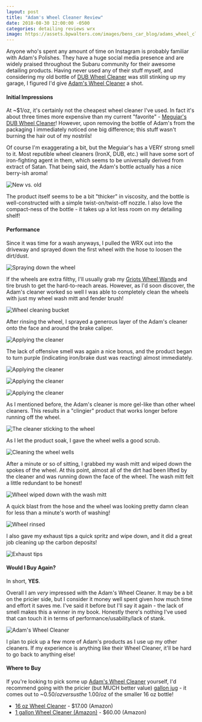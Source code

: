 ```yaml
---
layout: post
title: "Adam's Wheel Cleaner Review"
date: 2018-08-30 12:00:00 -0500
categories: detailing reviews wrx
image: https://assets.bpwalters.com/images/bens_car_blog/adams_wheel_cleaner_review/bottle_wheel_1.jpg
---
```


<span class="is-first-letter">A</span>nyone who's spent any amount of time on Instagram is probably familiar with Adam's Polishes.  They have a huge social media presence and are widely praised throughout the Subaru community for their awesome detailing products.  Having never used any of their stuff myself, and considering my old bottle of [DUB Wheel Cleaner](https://amzn.to/2BXTeqR) was still stinking up my garage, I figured I'd give [Adam's Wheel Cleaner](https://amzn.to/2PoByGN) a shot.

#### Initial Impressions

At ~$1/oz, it's certainly not the cheapest wheel cleaner I've used.  In fact it's about three times more expensive than my current "favorite" - [Meguiar's DUB Wheel Cleaner](https://amzn.to/2BXTeqR)!  However, upon removing the bottle of Adam's from the packaging I immediately noticed one big difference; this stuff wasn't burning the hair out of my nostrils!

Of course I'm exaggerating a bit, but the Meguiar's has a VERY strong smell to it.  Most reputible wheel cleaners (IronX, DUB, etc.) will have some sort of iron-fighting agent in them, which seems to be universally derived from extract of Satan.  That being said, the Adam's bottle actually has a nice berry-ish aroma!

![New vs. old](https://assets.bpwalters.com/images/bens_car_blog/adams_wheel_cleaner_review/bottle_new_old.jpg)

The product itself seems to be a bit "thicker" in viscosity, and the bottle is well-constructed with a simple twist-on/twist-off nozzle.  I also love the compact-ness of the bottle - it takes up a lot less room on my detailing shelf!

#### Performance

Since it was time for a wash anyways, I pulled the WRX out into the driveway and sprayed down the first wheel with the hose to loosen the dirt/dust.

![Spraying down the wheel](https://assets.bpwalters.com/images/bens_car_blog/adams_wheel_cleaner_review/wheel_spray.jpg)

If the wheels are extra filthy, I'll usually grab my [Griots Wheel Wands](https://amzn.to/2C4WgJN) and tire brush to get the hard-to-reach areas.  However, as I'd soon discover, the Adam's cleaner worked so well I was able to completely clean the wheels with just my wheel wash mitt and fender brush!

![Wheel cleaning bucket](https://assets.bpwalters.com/images/bens_car_blog/adams_wheel_cleaner_review/bucket_fill.jpg)

After rinsing the wheel, I sprayed a generous layer of the Adam's cleaner onto the face and around the brake caliper.

![Applying the cleaner](https://assets.bpwalters.com/images/bens_car_blog/adams_wheel_cleaner_review/wheel_soak_1.jpg)

The lack of offensive smell was again a nice bonus, and the product began to turn purple (indicating iron/brake dust was reacting) almost immediately.

![Applying the cleaner](https://assets.bpwalters.com/images/bens_car_blog/adams_wheel_cleaner_review/wheel_soak_2.jpg)

![Applying the cleaner](https://assets.bpwalters.com/images/bens_car_blog/adams_wheel_cleaner_review/wheel_soak_3.jpg)

![Applying the cleaner](https://assets.bpwalters.com/images/bens_car_blog/adams_wheel_cleaner_review/wheel_soak_4.jpg)

As I mentioned before, the Adam's cleaner is more gel-like than other wheel cleaners.  This results in a "clingier" product that works longer before running off the wheel.

![The cleaner sticking to the wheel](https://assets.bpwalters.com/images/bens_car_blog/adams_wheel_cleaner_review/adams_wheel_cleaner_drip.gif)

As I let the product soak, I gave the wheel wells a good scrub.

![Cleaning the wheel wells](https://assets.bpwalters.com/images/bens_car_blog/adams_wheel_cleaner_review/wheel_well_brush.jpg)

After a minute or so of sitting, I grabbed my wash mitt and wiped down the spokes of the wheel.  At this point, almost all of the dirt had been lifted by the cleaner and was running down the face of the wheel.  The wash mitt felt a little redundant to be honest!

![Wheel wiped down with the wash mitt](https://assets.bpwalters.com/images/bens_car_blog/adams_wheel_cleaner_review/wheel_suds.jpg)

A quick blast from the hose and the wheel was looking pretty damn clean for less than a minute's worth of washing!

![Wheel rinsed](https://assets.bpwalters.com/images/bens_car_blog/adams_wheel_cleaner_review/wheel_clean.jpg)

I also gave my exhaust tips a quick spritz and wipe down, and it did a great job cleaning up the carbon deposits!

![Exhaust tips](https://assets.bpwalters.com/images/bens_car_blog/adams_wheel_cleaner_review/exhaust_soak.jpg)

#### Would I Buy Again?

In short, **YES**.

Overall I am *very* impressed with the Adam's Wheel Cleaner.  It may be a bit on the pricier side, but I consider it money well spent given how much time and effort it saves me.  I've said it before but I'll say it again - the lack of smell makes this a winner in my book.  Honestly there's nothing I've used that can touch it in terms of performance/usability/lack of stank.

![Adam's Wheel Cleaner](https://assets.bpwalters.com/images/bens_car_blog/adams_wheel_cleaner_review/bottle_wheel_2.jpg)

I plan to pick up a few more of Adam's products as I use up my other cleaners.  If my experience is anything like their Wheel Cleaner, it'll be hard to go back to anything else!

#### Where to Buy

If you're looking to pick some up [Adam's Wheel Cleaner](https://amzn.to/2BXTeqR) yourself, I'd recommend going with the pricier (but MUCH better value) [gallon jug](https://amzn.to/2ooNcFU) - it comes out to ~$0.50/oz versus the ~$1.00/oz of the smaller 16 oz bottle!

* [16 oz Wheel Cleaner](https://amzn.to/2BXTeqR) - $17.00 (Amazon)
* [1 gallon Wheel Cleaner (Amazon)](https://amzn.to/2ooNcFU) - $60.00 (Amazon)